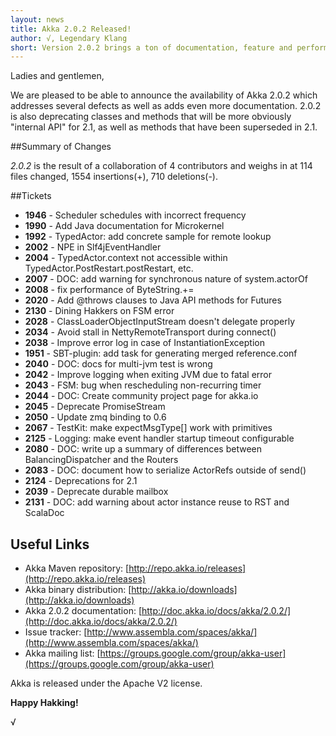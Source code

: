 ```yaml
---
layout: news
title: Akka 2.0.2 Released!
author: √, Legendary Klang
short: Version 2.0.2 brings a ton of documentation, feature and performance improvements. It is binary compatible with 2.0.
---
```


Ladies and gentlemen,

We are pleased to be able to announce the availability of Akka 2.0.2 which addresses several defects as well as adds even more documentation.
2.0.2 is also deprecating classes and methods that will be more obviously "internal API" for 2.1, as well as methods that have been superseded in 2.1.

##Summary of Changes

*2.0.2* is the result of a collaboration of 4 contributors and weighs in at 114 files changed, 1554 insertions(+), 710 deletions(-).

##Tickets
 
* **1946** - Scheduler schedules with incorrect frequency
* **1990** - Add Java documentation for Microkernel
* **1992** - TypedActor: add concrete sample for remote lookup
* **2002** - NPE in Slf4jEventHandler
* **2004** - TypedActor.context not accessible within TypedActor.PostRestart.postRestart, etc.
* **2007** - DOC: add warning for synchronous nature of system.actorOf
* **2008** - fix performance of ByteString.+=
* **2020** - Add @throws clauses to Java API methods for Futures
* **2130** - Dining Hakkers on FSM error
* **2028** - ClassLoaderObjectInputStream doesn't delegate properly
* **2034** - Avoid stall in NettyRemoteTransport during connect()
* **2038** - Improve error log in case of InstantiationException
* **1951** - SBT-plugin: add task for generating merged reference.conf
* **2040** - DOC: docs for multi-jvm test is wrong
* **2042** - Improve logging when exiting JVM due to fatal error
* **2043** - FSM: bug when rescheduling non-recurring timer
* **2044** - DOC: Create community project page for akka.io
* **2045** - Deprecate PromiseStream
* **2050** - Update zmq binding to 0.6
* **2067** - TestKit: make expectMsgType[] work with primitives
* **2125** - Logging: make event handler startup timeout configurable
* **2080** - DOC: write up a summary of differences between BalancingDispatcher and the Routers
* **2083** - DOC: document how to serialize ActorRefs outside of send()
* **2124** - Deprecations for 2.1
* **2039** - Deprecate durable mailbox
* **2131** - DOC: add warning about actor instance reuse to RST and ScalaDoc

## Useful Links

* Akka Maven repository: [http://repo.akka.io/releases](http://repo.akka.io/releases)
* Akka binary distribution: [http://akka.io/downloads](http://akka.io/downloads)
* Akka 2.0.2 documentation: [http://doc.akka.io/docs/akka/2.0.2/](http://doc.akka.io/docs/akka/2.0.2/)
* Issue tracker: [http://www.assembla.com/spaces/akka/](http://www.assembla.com/spaces/akka/)
* Akka mailing list: [https://groups.google.com/group/akka-user](https://groups.google.com/group/akka-user)

Akka is released under the Apache V2 license.

**Happy Hakking!**

√